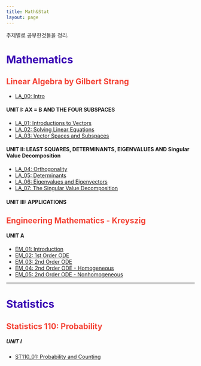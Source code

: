 ```yaml
---
title: Math&Stat
layout: page
---
```


주제별로 공부한것들을 정리.

<font color="#3700B3"><h1>Mathematics</h1></font>

<font color="#F44336"><h2>Linear Algebra by Gilbert Strang</h2></font>

- [LA_00: Intro](https://xero0001.github.io/mathematics/2019/04/27/LA_00/)

#### UNIT I: AX = B AND THE FOUR SUBSPACES

- [LA_01: Introductions to Vectors](https://xero0001.github.io/mathematics/2019/04/27/LA_01/)
- [LA_02: Solving Linear Equations](https://xero0001.github.io/mathematics/2019/04/27/LA_02/)
- [LA_03: Vector Spaces and Subspaces](https://xero0001.github.io/mathematics/2019/04/28/LA_03/)

#### UNIT II: LEAST SQUARES, DETERMINANTS, EIGENVALUES AND Singular Value Decomposition

- [LA_04: Orthogonality](https://xero0001.github.io/mathematics/2019/05/01/LA_04/)
- [LA_05: Determinants](https://xero0001.github.io/mathematics/2019/05/03/LA_05/)
- [LA_06: Eigenvalues and Eigenvectors](https://xero0001.github.io/mathematics/2019/05/04/LA_06/)
- [LA_07: The Singular Value Decomposition](https://xero0001.github.io/mathematics/2019/05/06/LA_07/)

#### UNIT III: APPLICATIONS

<font color="#F44336"><h2>Engineering Mathematics - Kreyszig</h2></font>

#### UNIT A

- [EM_01: Introduction](https://xero0001.github.io/mathematics/2019/05/08/EM_01/)
- [EM_02: 1st Order ODE](https://xero0001.github.io/mathematics/2019/05/08/EM_02/)
- [EM_03: 2nd Order ODE](https://xero0001.github.io/mathematics/2019/05/08/EM_03/)
- [EM_04: 2nd Order ODE - Homogeneous](https://xero0001.github.io/mathematics/2019/05/08/EM_04/)
- [EM_05: 2nd Order ODE - Nonhomogeneous](https://xero0001.github.io/mathematics/2019/05/17/EM_05/)

---

<font color="#3700B3"><h1>Statistics</h1></font>

<font color="#F44336"><h2>Statistics 110: Probability</h2></font>

##### UNIT I

- [ST110_01: Probability and Counting](https://xero0001.github.io/statistics/2019/04/24/stat110-1/)
